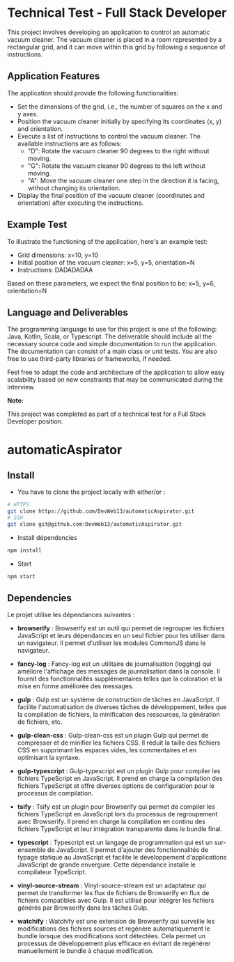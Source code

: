 # Technical Test - Full Stack Developer

This project involves developing an application to control an automatic vacuum cleaner. The vacuum cleaner is placed in a room represented by a rectangular grid, and it can move within this grid by following a sequence of instructions.

## Application Features

The application should provide the following functionalities:

- Set the dimensions of the grid, i.e., the number of squares on the x and y axes.
- Position the vacuum cleaner initially by specifying its coordinates (x, y) and orientation.
- Execute a list of instructions to control the vacuum cleaner. The available instructions are as follows:
    - "D": Rotate the vacuum cleaner 90 degrees to the right without moving.
    - "G": Rotate the vacuum cleaner 90 degrees to the left without moving.
    - "A": Move the vacuum cleaner one step in the direction it is facing, without changing its orientation.
- Display the final position of the vacuum cleaner (coordinates and orientation) after executing the instructions.

## Example Test

To illustrate the functioning of the application, here's an example test:

- Grid dimensions: x=10, y=10
- Initial position of the vacuum cleaner: x=5, y=5, orientation=N
- Instructions: DADADADAA

Based on these parameters, we expect the final position to be: x=5, y=6, orientation=N

## Language and Deliverables

The programming language to use for this project is one of the following: Java, Kotlin, Scala, or Typescript. The deliverable should include all the necessary source code and simple documentation to run the application. The documentation can consist of a main class or unit tests. You are also free to use third-party libraries or frameworks, if needed.

Feel free to adapt the code and architecture of the application to allow easy scalability based on new constraints that may be communicated during the interview.

**Note:**

This project was completed as part of a technical test for a Full Stack Developer position.

# automaticAspirator
## Install

* You have to clone the project locally with either/or :

```bash
# HTTPS
git clone https://github.com/DevWeb13/automaticAspirator.git
# SSH
git clone git@github.com:DevWeb13/automaticAspirator.git
```

* Install dépendencies

```bash
npm install
```

* Start

```bash
npm start
```

## Dependencies

Le projet utilise les dépendances suivantes :

- **browserify** : Browserify est un outil qui permet de regrouper les fichiers JavaScript et leurs dépendances en un seul fichier pour les utiliser dans un navigateur. Il permet d'utiliser les modules CommonJS dans le navigateur.

- **fancy-log** : Fancy-log est un utilitaire de journalisation (logging) qui améliore l'affichage des messages de journalisation dans la console. Il fournit des fonctionnalités supplémentaires telles que la coloration et la mise en forme améliorée des messages.

- **gulp** : Gulp est un système de construction de tâches en JavaScript. Il facilite l'automatisation de diverses tâches de développement, telles que la compilation de fichiers, la minification des ressources, la génération de fichiers, etc.

- **gulp-clean-css** : Gulp-clean-css est un plugin Gulp qui permet de compresser et de minifier les fichiers CSS. Il réduit la taille des fichiers CSS en supprimant les espaces vides, les commentaires et en optimisant la syntaxe.

- **gulp-typescript** : Gulp-typescript est un plugin Gulp pour compiler les fichiers TypeScript en JavaScript. Il prend en charge la compilation des fichiers TypeScript et offre diverses options de configuration pour le processus de compilation.

- **tsify** : Tsify est un plugin pour Browserify qui permet de compiler les fichiers TypeScript en JavaScript lors du processus de regroupement avec Browserify. Il prend en charge la compilation en continu des fichiers TypeScript et leur intégration transparente dans le bundle final.

- **typescript** : Typescript est un langage de programmation qui est un sur-ensemble de JavaScript. Il permet d'ajouter des fonctionnalités de typage statique au JavaScript et facilite le développement d'applications JavaScript de grande envergure. Cette dépendance installe le compilateur TypeScript.

- **vinyl-source-stream** : Vinyl-source-stream est un adaptateur qui permet de transformer les flux de fichiers de Browserify en flux de fichiers compatibles avec Gulp. Il est utilisé pour intégrer les fichiers générés par Browserify dans les tâches Gulp.

- **watchify** : Watchify est une extension de Browserify qui surveille les modifications des fichiers sources et regénère automatiquement le bundle lorsque des modifications sont détectées. Cela permet un processus de développement plus efficace en évitant de regénérer manuellement le bundle à chaque modification.

